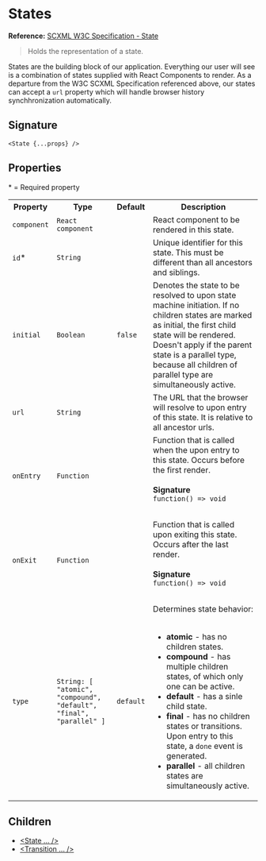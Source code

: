 # States
**Reference:** [SCXML W3C Specification - State](https://www.w3.org/TR/scxml/#state)

>Holds the representation of a state.

States are the building block of our application. Everything our user will see is a combination of states supplied with React Components to render. As a departure from the W3C SCXML Specification referenced above, our states can accept a `url` property which will handle browser history synchhronization automatically.

## Signature
`<State {...props} />`

## Properties
&ast; = Required property
<table>
    <tr>
        <th>Property</th>
        <th>Type</th>
        <th>Default</th>
        <th>Description</th>
    </tr>
    <tr>
        <td><code>component</code></td>
        <td><code>React component</code></td>
        <td></td>
        <td>React component to be rendered in this state.</td>
    </tr>
    <tr>
        <td><code>id</code>*</td>
        <td><code>String</code></td>
        <td></td>
        <td>Unique identifier for this state. This must be different than all ancestors and siblings.</td>
    </tr>
    <tr>
        <td><code>initial</code></td>
        <td><code>Boolean</code></td>
        <td><code>false</code></td>
        <td>Denotes the state to be resolved to upon state machine initiation. If no children states are marked as initial, the first child state will be rendered. Doesn't apply if the parent state is a parallel type, because all children of parallel type are simultaneously active.</td>
    </tr>
    <tr>
        <td><code>url</code></td>
        <td><code>String</code></td>
        <td></td>
        <td>The URL that the browser will resolve to upon entry of this state. It is relative to all ancestor urls.</td>
    </tr>
    <tr>
        <td><code>onEntry</code></td>
        <td><code>Function</code></td>
        <td></td>
        <td>Function that is called when the upon entry to this state. Occurs before the first render.<br><br>
            <strong>Signature</strong><br>
            <code>function() => void<code><br>
        </td>
    </tr>
    <tr>
        <td><code>onExit</code></td>
        <td><code>Function</code></td>
        <td></td>
        <td>Function that is called upon exiting this state. Occurs after the last render.<br><br>
            <strong>Signature</strong><br>
            <code>function() => void<code><br>
        </td>
    </tr>
    <tr>
        <td><code>type</code></td>
        <td><code>String: [ "atomic", "compound", "default", "final", "parallel" ]</code></td>
        <td><code>default</code></tc>
        <td>Determines state behavior:<br><br>
            <ul>
                <li><strong>atomic</strong> - has no children states.</li>
                <li><strong>compound</strong> - has multiple children states, of which only one can be active.</li>
                <li><strong>default</strong> - has a sinle child state.</li>
                <li><strong>final</strong> - has no children states or transitions. Upon entry to this state, a <code>done</code> event is generated.</li>
                <li><strong>parallel</strong> - all children states are simultaneously active.</li>
            </ul>
        </td>
    </tr>
</table>

## Children
- [<State ... />](./State.md)
- [<Transition ... />](./Transition.md)